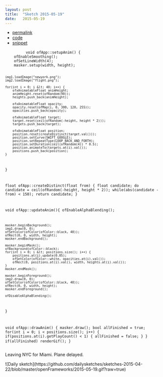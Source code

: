 ```yaml
---
layout: post
title:  "Sketch 2015-05-19"
date:   2015-05-19
---
```

<div class="code">
    <ul>
		<li><a href="{% post_url 2015-05-19-sketch %}">permalink</a></li>
		<li><a href="https://github.com/dailysketches/dailySketches/tree/master/sketches/2015-05-19">code</a></li>
		<li><a href="#" class="snippet-button">snippet</a></li>
	</ul>
    <pre class="snippet">
        <code class="cpp">void ofApp::setupAnim() {
    ofEnableSmoothing();
    ofSetLineWidth(4);
    masker.setup(width, height);
    
    img1.loadImage("newyork.png");
    img2.loadImage("flight.png");
    
    for(int i = 0; i &lt; 40; i++) {
        ofxAnimatableFloat animHeight;
        animHeight.reset(ofRandom(90));
        heights.push_back(animHeight);
        
        ofxAnimatableFloat opacity;
        opacity.reset(ofMap(i, 0, 300, 120, 255));
        opacities.push_back(opacity);
        
        ofxAnimatableFloat target;
        target.reset(ceil(ofRandom(-height, height * 2)));
        targets.push_back(target);
        
        ofxAnimatableFloat position;
        position.reset(createDistinct(target.val()));
        position.setCurve(SWIFT_GOOGLE);
        position.setRepeatType(LOOP_BACK_AND_FORTH);
        position.setDuration(ceil(ofRandom(4)) * 0.5);
        position.animateTo(targets.at(i).val());
        positions.push_back(position);
    }
}

float ofApp::createDistinct(float from) {
    float candidate;
    do candidate = ceil(ofRandom(-height, height * 2));
    while(abs(candidate - from) &lt; 150);
    return candidate;
}

void ofApp::updateAnim(){
    ofEnableAlphaBlending();
    
    masker.beginBackground();
    img1.draw(0, 0);
    ofSetColor(ofColor(ofColor::black, 40));
    ofRect(0, 0, width, height);
    masker.endBackground();
    
    masker.beginMask();
    ofBackground(ofColor::black);
    for(int i = 0; i &lt; positions.size(); i++) {
        positions.at(i).update(0.05);
        ofSetColor(ofColor::white, opacities.at(i).val());
        ofRect(0, positions.at(i).val(), width, heights.at(i).val());
    }
    masker.endMask();
    
    masker.beginForeground();
    img2.draw(0, 0);
    ofSetColor(ofColor(ofColor::black, 40));
    ofRect(0, 0, width, height);
    masker.endForeground();
    
    ofDisableAlphaBlending();
}

void ofApp::drawAnim() {
    masker.draw();
    bool allFinished = true;
    for(int i = 0; i &lt; positions.size(); i++) {
        if(positions.at(i).getPlayCount() &lt; 1) {
            allFinished = false;
        }
    }
    if(allFinished) renderGif();
}</code>
    </pre>
</div>
<p class="description">Leaving NYC for Miami. Plane delayed.</p>
![Daily sketch](https://github.com/dailysketches/sketches-2015-04-22/blob/master/openFrameworks/2015-05-19.gif?raw=true)
